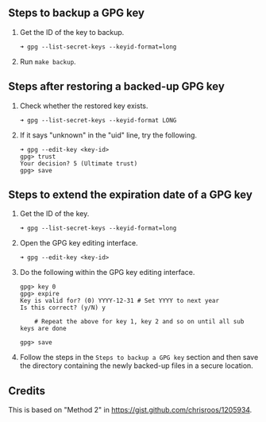 ## Steps to backup a GPG key

1. Get the ID of the key to backup.
   ```
   ➜ gpg --list-secret-keys --keyid-format=long
   ```
1. Run `make backup`.

## Steps after restoring a backed-up GPG key

1. Check whether the restored key exists.
   ```
   ➜ gpg --list-secret-keys --keyid-format LONG
   ```
1. If it says "unknown" in the "uid" line, try the following.
   ```
   ➜ gpg --edit-key <key-id>
   gpg> trust
   Your decision? 5 (Ultimate trust)
   gpg> save
   ```

## Steps to extend the expiration date of a GPG key

1. Get the ID of the key.
   ```
   ➜ gpg --list-secret-keys --keyid-format=long
   ```
1. Open the GPG key editing interface.
   ```
   ➜ gpg --edit-key <key-id>
   ```
1. Do the following within the GPG key editing interface.
   ```
   gpg> key 0
   gpg> expire
   Key is valid for? (0) YYYY-12-31 # Set YYYY to next year
   Is this correct? (y/N) y

       # Repeat the above for key 1, key 2 and so on until all sub keys are done

   gpg> save
   ```
1. Follow the steps in the `Steps to backup a GPG key` section and then save the
   directory containing the newly backed-up files in a secure location.

## Credits

This is based on "Method 2" in https://gist.github.com/chrisroos/1205934.
